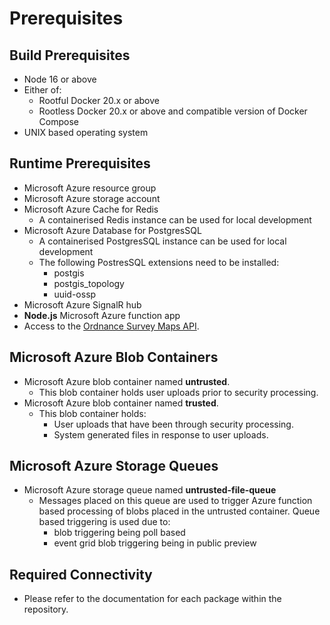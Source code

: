 # Prerequisites

## Build Prerequisites

* Node 16 or above
* Either of:
  * Rootful Docker 20.x or above
  * Rootless Docker 20.x or above and compatible version of Docker Compose
* UNIX based operating system

## Runtime Prerequisites

* Microsoft Azure resource group
* Microsoft Azure storage account
* Microsoft Azure Cache for Redis
  * A containerised Redis instance can be used for local development
* Microsoft Azure Database for PostgresSQL
  * A containerised PostgresSQL instance can be used for local development
  * The following PostresSQL extensions need to be installed:
    * postgis
    * postgis_topology
    * uuid-ossp
* Microsoft Azure SignalR hub
* **Node.js** Microsoft Azure function app
* Access to the [Ordnance Survey Maps API](https://osdatahub.os.uk/docs/wmts/overview).

## Microsoft Azure Blob Containers

* Microsoft Azure blob container named **untrusted**.
  * This blob container holds user uploads prior to security processing.
* Microsoft Azure blob container named **trusted**.
  * This blob container holds:
    * User uploads that have been through security processing.
    * System generated files in response to user uploads.

## Microsoft Azure Storage Queues

* Microsoft Azure storage queue named **untrusted-file-queue**
  * Messages placed on this queue are used to trigger Azure function based processing of blobs placed in the untrusted container. Queue based triggering is used due to:
    * blob triggering being poll based
    * event grid blob triggering being in public preview

## Required Connectivity

* Please refer to the documentation for each package within the repository.
